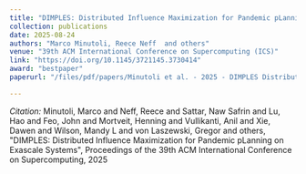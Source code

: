 ```yaml
---
title: "DIMPLES: Distributed Influence Maximization for Pandemic pLanning on Exascale Systems"
collection: publications
date: 2025-08-24
authors: "Marco Minutoli, Reece Neff  and others"
venue: "39th ACM International Conference on Supercomputing (ICS)"
link: "https://doi.org/10.1145/3721145.3730414"
award: "bestpaper"
paperurl: "/files/pdf/papers/Minutoli et al. - 2025 - DIMPLES Distributed Influence Maximization for Pandemic pLanning on Exascale Systems.pdf"

---
```

*Citation:* Minutoli, Marco and Neff, Reece and Sattar, Naw Safrin and Lu, Hao and Feo, John and Mortveit, Henning and Vullikanti, Anil and Xie, Dawen and Wilson, Mandy L and von Laszewski, Gregor and others, "DIMPLES: Distributed Influence Maximization for Pandemic pLanning on Exascale Systems", Proceedings of the 39th ACM International Conference on Supercomputing, 2025
